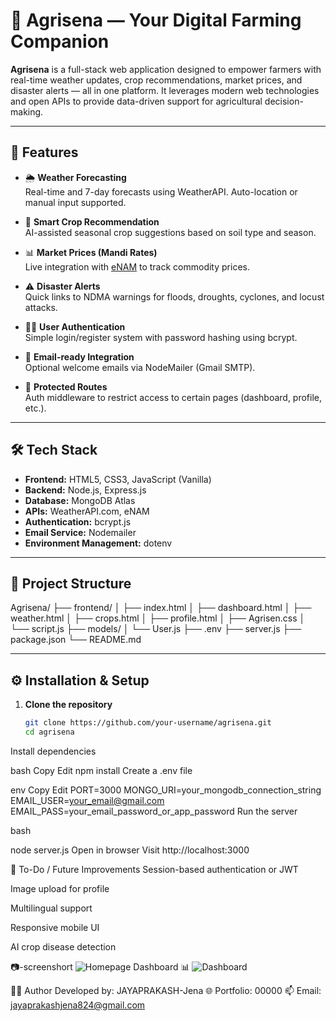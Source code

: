 # 🌾 Agrisena — Your Digital Farming Companion

**Agrisena** is a full-stack web application designed to empower farmers with real-time weather updates, crop recommendations, market prices, and disaster alerts — all in one platform. It leverages modern web technologies and open APIs to provide data-driven support for agricultural decision-making.

---

## 🚀 Features

- 🌦️ **Weather Forecasting**  
  Real-time and 7-day forecasts using WeatherAPI. Auto-location or manual input supported.

- 🌱 **Smart Crop Recommendation**  
  AI-assisted seasonal crop suggestions based on soil type and season.

- 📊 **Market Prices (Mandi Rates)**  
  Live integration with [eNAM](https://enam.gov.in) to track commodity prices.

- ⚠️ **Disaster Alerts**  
  Quick links to NDMA warnings for floods, droughts, cyclones, and locust attacks.

- 👨‍🌾 **User Authentication**  
  Simple login/register system with password hashing using bcrypt.

- 📧 **Email-ready Integration**  
  Optional welcome emails via NodeMailer (Gmail SMTP).

- 🔐 **Protected Routes**  
  Auth middleware to restrict access to certain pages (dashboard, profile, etc.).

---

## 🛠️ Tech Stack

- **Frontend:** HTML5, CSS3, JavaScript (Vanilla)
- **Backend:** Node.js, Express.js
- **Database:** MongoDB Atlas
- **APIs:** WeatherAPI.com, eNAM
- **Authentication:** bcrypt.js
- **Email Service:** Nodemailer
- **Environment Management:** dotenv

---

## 📂 Project Structure

Agrisena/
├── frontend/
│ ├── index.html
│ ├── dashboard.html
│ ├── weather.html
│ ├── crops.html
│ ├── profile.html
│ ├── Agrisen.css
│ └── script.js
├── models/
│ └── User.js
├── .env
├── server.js
├── package.json
└── README.md



---

## ⚙️ Installation & Setup

1. **Clone the repository**
   ```bash
   git clone https://github.com/your-username/agrisena.git
   cd agrisena
Install dependencies

bash
Copy
Edit
npm install
Create a .env file

env
Copy
Edit
PORT=3000
MONGO_URI=your_mongodb_connection_string
EMAIL_USER=your_email@gmail.com
EMAIL_PASS=your_email_password_or_app_password
Run the server

bash

node server.js
Open in browser
Visit http://localhost:3000

📌 To-Do / Future Improvements
Session-based authentication or JWT

Image upload for profile

Multilingual support

Responsive mobile UI

AI crop disease detection

📷-screenshort
![Homepage](https://github.com/Code-by-Jay/Agri-sena-updates/blob/main/homepage.png%20(2).png?raw=true)
Dashboard 📊
![Dashboard](https://github.com/Code-by-Jay/Agri-sena-updates/blob/main/homepage.png.png?raw=true)


🧑‍💻 Author
Developed by: JAYAPRAKASH-Jena
🌐 Portfolio: 00000
📫 Email: jayaprakashjena824@gmail.com

